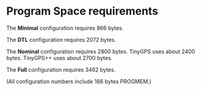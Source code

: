 Program Space requirements
=======

The **Minimal** configuration requires 866 bytes.

The **DTL** configuration requires 2072 bytes.

The **Nominal** configuration requires 2800 bytes.  TinyGPS uses about 2400 bytes.  TinyGPS++ uses about 2700 bytes.

The **Full** configuration requires 3462 bytes.

(All configuration numbers include 166 bytes PROGMEM.)

